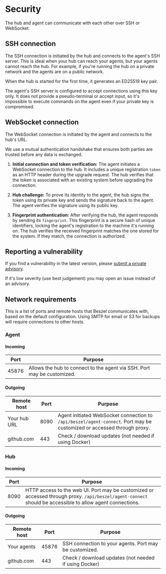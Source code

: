 # Security

The hub and agent can communicate with each other over SSH or WebSocket.

## SSH connection

The SSH connection is initiated by the hub and connects to the agent's SSH server. This is ideal when your hub can reach your agents, but your agents cannot reach the hub. For example, if you're running the hub on a private network and the agents are on a public network.

When the hub is started for the first time, it generates an ED25519 key pair.

The agent's SSH server is configured to accept connections using this key only. It does not provide a pseudo-terminal or accept input, so it's impossible to execute commands on the agent even if your private key is compromised.

## WebSocket connection

The WebSocket connection is initiated by the agent and connects to the hub's URL.

We use a mutual authentication handshake that ensures both parties are trusted before any data is exchanged.

1. **Initial connection and token verification:** The agent initiates a WebSocket connection to the hub. It includes a unique registration `token` as an HTTP header during the upgrade request. The hub verifies that the token is associated with an existing system before upgrading the connection.

2. **Hub challenge:** To prove its identity to the agent, the hub signs the token using its private key and sends the signature back to the agent. The agent verifies the signature using its public key.

3. **Fingerprint authentication:** After verifying the hub, the agent responds by sending its `fingerprint`. This fingerprint is a secure hash of unique identifiers, locking the agent's registration to the machine it's running on. The hub verifies the received fingerprint matches the one stored for the system. If they match, the connection is authorized.

## Reporting a vulnerability

If you find a vulnerability in the latest version, please [submit a private advisory](https://github.com/henrygd/beszel/security/advisories/new).

If it's low severity (use best judgement) you may open an issue instead of an advisory.

## Network requirements

This is a list of ports and remote hosts that Beszel communicates with, based on the default configuration. Using SMTP for email or S3 for backups will require connections to other hosts.

### Agent

#### Incoming

| Port  | Purpose                                                                 |
| ----- | ----------------------------------------------------------------------- |
| 45876 | Allows the hub to connect to the agent via SSH. Port may be customized. |

#### Outgoing

| Remote host  | Port | Purpose                                                                                                                |
| ------------ | ---- | ---------------------------------------------------------------------------------------------------------------------- |
| Your hub URL | 8090 | Agent initiated WebSocket connection to `/api/beszel/agent-connect`. Port may be customized or accessed through proxy. |
| github.com   | 443  | Check / download updates (not needed if using Docker)                                                                  |

### Hub

#### Incoming

| Port | Purpose                                                                                                                                                   |
| ---- | --------------------------------------------------------------------------------------------------------------------------------------------------------- |
| 8090 | HTTP access to the web UI. Port may be customized or accessed through proxy. `/api/beszel/agent-connect` should be accessible to allow agent connections. |

#### Outgoing

| Remote host | Port  | Purpose                                                |
| ----------- | ----- | ------------------------------------------------------ |
| Your agents | 45876 | SSH connection to your agents. Port may be customized. |
| github.com  | 443   | Check / download updates (not needed if using Docker)  |
